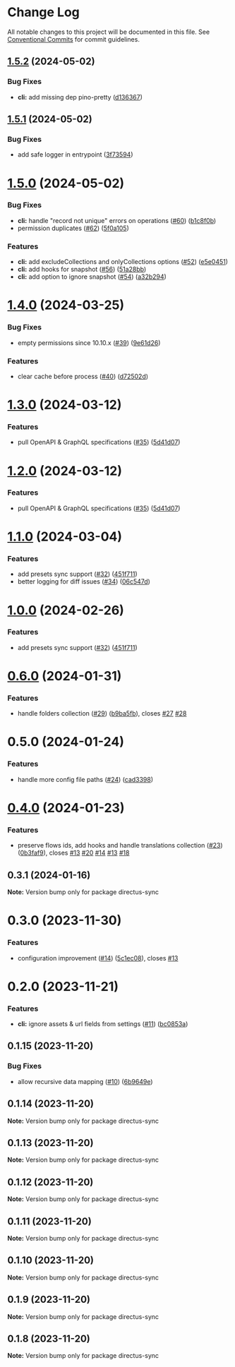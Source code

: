 # Change Log

All notable changes to this project will be documented in this file.
See [Conventional Commits](https://conventionalcommits.org) for commit guidelines.

## [1.5.2](https://github.com/tractr/directus-sync/compare/directus-sync@1.5.1...directus-sync@1.5.2) (2024-05-02)


### Bug Fixes

* **cli:** add missing dep pino-pretty ([d136367](https://github.com/tractr/directus-sync/commit/d13636758c3653afbb66c6a1ac6ce280729e67ea))





## [1.5.1](https://github.com/tractr/directus-sync/compare/directus-sync@1.5.0...directus-sync@1.5.1) (2024-05-02)


### Bug Fixes

* add safe logger in entrypoint ([3f73594](https://github.com/tractr/directus-sync/commit/3f735949a8997916bef95fc4938f3356371ad42c))





# [1.5.0](https://github.com/tractr/directus-sync/compare/directus-sync@1.4.0...directus-sync@1.5.0) (2024-05-02)


### Bug Fixes

* **cli:** handle "record not unique" errors on operations ([#60](https://github.com/tractr/directus-sync/issues/60)) ([b1c8f0b](https://github.com/tractr/directus-sync/commit/b1c8f0b249373a0bd6637d7bb1935df20bf4a340))
* permission duplicates ([#62](https://github.com/tractr/directus-sync/issues/62)) ([5f0a105](https://github.com/tractr/directus-sync/commit/5f0a10507563493347ff9230f505a205cb652dc5))


### Features

* **cli:** add excludeCollections and onlyCollections options ([#52](https://github.com/tractr/directus-sync/issues/52)) ([e5e0451](https://github.com/tractr/directus-sync/commit/e5e0451950b2e892d918442b28fa147bb0daa09d))
* **cli:** add hooks for snapshot ([#56](https://github.com/tractr/directus-sync/issues/56)) ([51a28bb](https://github.com/tractr/directus-sync/commit/51a28bba0abb145c494998282b804c4aba369e63))
* **cli:** add option to ignore snapshot ([#54](https://github.com/tractr/directus-sync/issues/54)) ([a32b294](https://github.com/tractr/directus-sync/commit/a32b294d96325beb30bd73051c789513966a67a8))





# [1.4.0](https://github.com/tractr/directus-sync/compare/directus-sync@1.3.0...directus-sync@1.4.0) (2024-03-25)


### Bug Fixes

* empty permissions since 10.10.x ([#39](https://github.com/tractr/directus-sync/issues/39)) ([9e61d26](https://github.com/tractr/directus-sync/commit/9e61d26184aee5d4f42ca7787a42197450771538))


### Features

* clear cache before process ([#40](https://github.com/tractr/directus-sync/issues/40)) ([d72502d](https://github.com/tractr/directus-sync/commit/d72502d1b1a8429ce464e5224ba79d6ff2bfcf3c))





# [1.3.0](https://github.com/tractr/directus-sync/compare/directus-sync@1.1.0...directus-sync@1.3.0) (2024-03-12)

### Features

- pull OpenAPI & GraphQL specifications ([#35](https://github.com/tractr/directus-sync/issues/35)) ([5d41d07](https://github.com/tractr/directus-sync/commit/5d41d07a67677f05aadf5a0b6bb22e76fd00f474))

# [1.2.0](https://github.com/tractr/directus-sync/compare/directus-sync@1.1.0...directus-sync@1.2.0) (2024-03-12)

### Features

- pull OpenAPI & GraphQL specifications ([#35](https://github.com/tractr/directus-sync/issues/35)) ([5d41d07](https://github.com/tractr/directus-sync/commit/5d41d07a67677f05aadf5a0b6bb22e76fd00f474))

# [1.1.0](https://github.com/tractr/directus-sync/compare/directus-sync@0.6.0...directus-sync@1.1.0) (2024-03-04)

### Features

- add presets sync support ([#32](https://github.com/tractr/directus-sync/issues/32)) ([451f711](https://github.com/tractr/directus-sync/commit/451f711a610a0bebc1bb1e2e05da9bcb1151f5c3))
- better logging for diff issues ([#34](https://github.com/tractr/directus-sync/issues/34)) ([06c547d](https://github.com/tractr/directus-sync/commit/06c547d874c484b6358444b0d67010b9f50f8675))

# [1.0.0](https://github.com/tractr/directus-sync/compare/directus-sync@0.6.0...directus-sync@1.0.0) (2024-02-26)

### Features

- add presets sync support ([#32](https://github.com/tractr/directus-sync/issues/32)) ([451f711](https://github.com/tractr/directus-sync/commit/451f711a610a0bebc1bb1e2e05da9bcb1151f5c3))

# [0.6.0](https://github.com/tractr/directus-sync/compare/directus-sync@0.5.0...directus-sync@0.6.0) (2024-01-31)

### Features

- handle folders collection ([#29](https://github.com/tractr/directus-sync/issues/29)) ([b9ba5fb](https://github.com/tractr/directus-sync/commit/b9ba5fb9c7fca35bfd0a0ccba68fb001f22c36ce)), closes [#27](https://github.com/tractr/directus-sync/issues/27) [#28](https://github.com/tractr/directus-sync/issues/28)

# 0.5.0 (2024-01-24)

### Features

- handle more config file paths ([#24](https://github.com/tractr/directus-sync/issues/24)) ([cad3398](https://github.com/tractr/directus-sync/commit/cad3398486c93d99fc49057920d0a42da6dc2d9f))

# [0.4.0](https://github.com/tractr/directus-sync/compare/directus-sync@0.3.1...directus-sync@0.4.0) (2024-01-23)

### Features

- preserve flows ids, add hooks and handle translations collection ([#23](https://github.com/tractr/directus-sync/issues/23)) ([0b3faf9](https://github.com/tractr/directus-sync/commit/0b3faf963cc1fb7ec7abbb5d62500de77cc47059)), closes [#13](https://github.com/tractr/directus-sync/issues/13) [#20](https://github.com/tractr/directus-sync/issues/20) [#14](https://github.com/tractr/directus-sync/issues/14) [#13](https://github.com/tractr/directus-sync/issues/13) [#18](https://github.com/tractr/directus-sync/issues/18)

## 0.3.1 (2024-01-16)

**Note:** Version bump only for package directus-sync

# 0.3.0 (2023-11-30)

### Features

- configuration improvement ([#14](https://github.com/tractr/directus-sync/issues/14)) ([5c1ec08](https://github.com/tractr/directus-sync/commit/5c1ec0824da689774463cf0b24ca40245c4e072a)), closes [#13](https://github.com/tractr/directus-sync/issues/13)

# 0.2.0 (2023-11-21)

### Features

- **cli:** ignore assets & url fields from settings ([#11](https://github.com/tractr/directus-sync/issues/11)) ([bc0853a](https://github.com/tractr/directus-sync/commit/bc0853af946818e0edf789611c7fba9c5a8183fe))

## 0.1.15 (2023-11-20)

### Bug Fixes

- allow recursive data mapping ([#10](https://github.com/tractr/directus-sync/issues/10)) ([6b9649e](https://github.com/tractr/directus-sync/commit/6b9649e430170de7b4f7754ff747f6a6d47ac9fb))

## 0.1.14 (2023-11-20)

**Note:** Version bump only for package directus-sync

## 0.1.13 (2023-11-20)

**Note:** Version bump only for package directus-sync

## 0.1.12 (2023-11-20)

**Note:** Version bump only for package directus-sync

## 0.1.11 (2023-11-20)

**Note:** Version bump only for package directus-sync

## 0.1.10 (2023-11-20)

**Note:** Version bump only for package directus-sync

## 0.1.9 (2023-11-20)

**Note:** Version bump only for package directus-sync

## 0.1.8 (2023-11-20)

**Note:** Version bump only for package directus-sync
